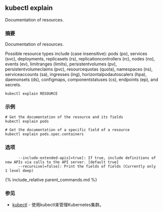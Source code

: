 ---
---

## kubectl explain

Documentation of resources.

### 摘要


Documentation of resources.

Possible resource types include (case insensitive): pods (po), services (svc), deployments,
replicasets (rs), replicationcontrollers (rc), nodes (no), events (ev), limitranges (limits),
persistentvolumes (pv), persistentvolumeclaims (pvc), resourcequotas (quota), namespaces (ns),
serviceaccounts (sa), ingresses (ing), horizontalpodautoscalers (hpa), daemonsets (ds), configmaps,
componentstatuses (cs), endpoints (ep), and secrets.

```
kubectl explain RESOURCE
```

### 示例

```
# Get the documentation of the resource and its fields
kubectl explain pods

# Get the documentation of a specific field of a resource
kubectl explain pods.spec.containers
```

### 选项

```
      --include-extended-apis[=true]: If true, include definitions of new APIs via calls to the API server. [default true]
      --recursive[=false]: Print the fields of fields (Currently only 1 level deep)
```

{% include_relative parent_commands.md %}

### 参见

* [kubectl](kubectl.md)	 - 使用kubectl来管理Kubernetes集群。
